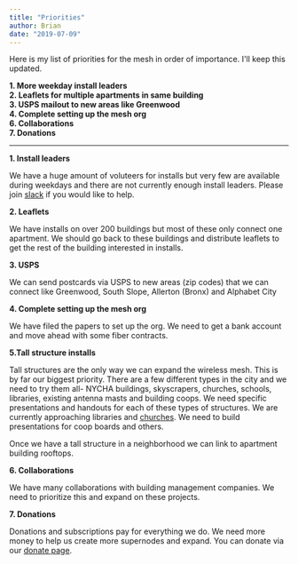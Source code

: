 ```yaml
---
title: "Priorities"
author: Brian
date: "2019-07-09"
---
```


Here is my list of priorities for the mesh in order of importance. I'll keep this updated.

**1. More weekday install leaders**    
**2. Leaflets for multiple apartments in same building**  
**3. USPS mailout to new areas like Greenwood**  
**4. Complete setting up the mesh org**  
**6. Collaborations**  
**7. Donations**  

---

**1. Install leaders**

We have a huge amount of voluteers for installs but very few are available during weekdays and there are not currently enough install leaders. Please join [slack](https://slack.nycmesh.net) if you would like to help.

**2. Leaflets**

We have installs on over 200 buildings but most of these only connect one apartment. We should go back to these buildings and distribute leaflets to get the rest of the building interested in installs. 

**3. USPS**

We can send postcards via USPS to new areas (zip codes) that we can connect like Greenwood, South Slope, Allerton (Bronx) and Alphabet City

**4. Complete setting up the mesh org**

We have filed the papers to set up the org. We need to get a bank account and move ahead with some fiber contracts.

**5.Tall structure installs**

Tall structures are the only way we can expand the wireless mesh. This is by far our biggest priority. There are a few different types in the city and we need to try them all- NYCHA buildings, skyscrapers, churches, schools, libraries, existing antenna masts and building coops. We need specific presentations and handouts for each of these types of structures. We are currently approaching libraries and [churches](/leaflet/church.pdf). We need to build presentations for coop boards and others.

Once we have a tall structure in a neighborhood we can link to apartment building rooftops.

**6. Collaborations**

We have many collaborations with building management companies. We need to prioritize this and expand on these projects.

**7. Donations**

Donations and subscriptions pay for everything we do. We need more money to help us create more supernodes and expand. You can donate via our [donate page](/donate).
